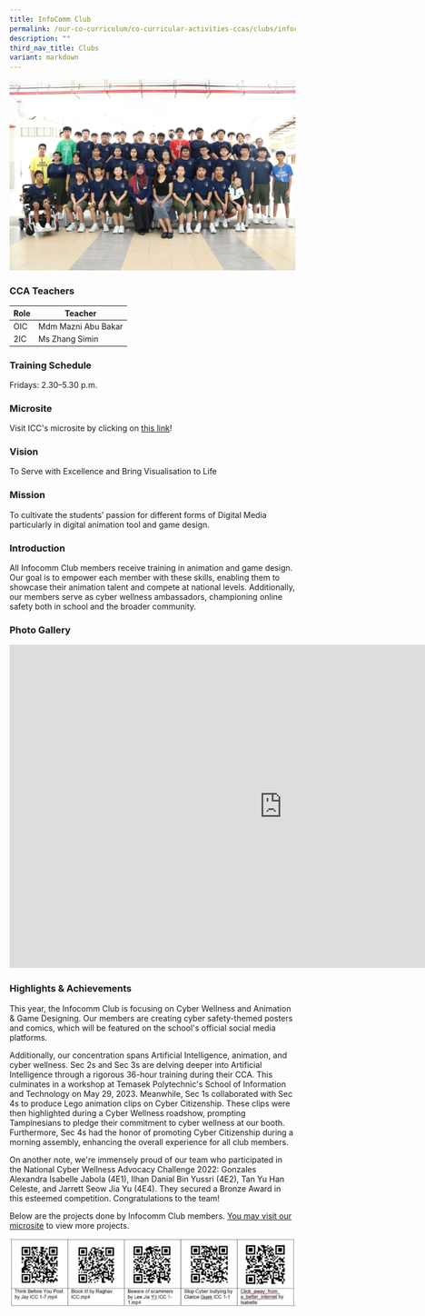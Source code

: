 ```yaml
---
title: InfoComm Club
permalink: /our-co-curriculum/co-curricular-activities-ccas/clubs/infocomm-club/
description: ""
third_nav_title: Clubs
variant: markdown
---
```

![](/images/2023_icc_02.jpg)

### CCA Teachers

| Role | Teacher |
|---|---|
| OIC | Mdm Mazni Abu Bakar |
| 2IC | Ms Zhang Simin |

### Training Schedule
Fridays: 2.30–5.30 p.m.

### Microsite
Visit ICC's microsite by clicking on [this link](https://sites.google.com/moe.edu.sg/tpssinfocommclub/home)! 

### Vision
To Serve with Excellence and Bring Visualisation to Life

### Mission 
To cultivate the students’ passion for different forms of Digital Media particularly in digital animation tool and game design.
### Introduction 
All Infocomm Club members receive training in animation and game design. Our goal is to empower each member with these skills, enabling them to showcase their animation talent and compete at national levels. Additionally, our members serve as cyber wellness ambassadors, championing online safety both in school and the broader community.

### Photo Gallery

<iframe src="https://docs.google.com/presentation/d/e/2PACX-1vRnz9tVlz14oMtfqj1haFB3rK4lIw1ZXQ9ISQ0PexP49A3uSCxv9NZjc58HlgFhht6ANKdzAGGaCItO/embed?start=true&amp;loop=true&amp;delayms=3000" frameborder="0" width="960" height="569" allowfullscreen="true"></iframe>

### Highlights &amp; Achievements
This year, the Infocomm Club is focusing on Cyber Wellness and Animation &amp; Game Designing. Our members are creating cyber safety-themed posters and comics, which will be featured on the school's official social media platforms.

Additionally, our concentration spans Artificial Intelligence, animation, and cyber wellness. Sec 2s and Sec 3s are delving deeper into Artificial Intelligence through a rigorous 36-hour training during their CCA. This culminates in a workshop at Temasek Polytechnic's School of Information and Technology on May 29, 2023. Meanwhile, Sec 1s collaborated with Sec 4s to produce Lego animation clips on Cyber Citizenship. These clips were then highlighted during a Cyber Wellness roadshow, prompting Tampinesians to pledge their commitment to cyber wellness at our booth. Furthermore, Sec 4s had the honor of promoting Cyber Citizenship during a morning assembly, enhancing the overall experience for all club members.

On another note, we're immensely proud of our team who participated in the National Cyber Wellness Advocacy Challenge 2022: Gonzales Alexandra Isabelle Jabola (4E1), Ilhan Danial Bin Yussri (4E2), Tan Yu Han Celeste, and Jarrett Seow Jia Yu (4E4). They secured a Bronze Award in this esteemed competition. Congratulations to the team!

Below are the projects done by Infocomm Club members. [You may visit our microsite](https://sites.google.com/moe.edu.sg/tpssinfocommclub/home) to view more projects.

![](/images/icc%20projects%20semester%201.png)